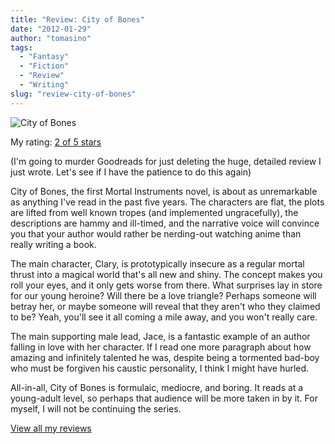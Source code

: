 ```yaml
---
title: "Review: City of Bones"
date: "2012-01-29"
author: "tomasino"
tags:
  - "Fantasy"
  - "Fiction"
  - "Review"
  - "Writing"
slug: "review-city-of-bones"
---
```


![City of Bones](https://photo.goodreads.com/books/1309277410m/256683.jpg)

My rating: [2 of 5 stars][]

(I'm going to murder Goodreads for just deleting the huge, detailed
review I just wrote. Let's see if I have the patience to do this again)

City of Bones, the first Mortal Instruments novel, is about as
unremarkable as anything I've read in the past five years. The
characters are flat, the plots are lifted from well known tropes (and
implemented ungracefully), the descriptions are hammy and ill-timed, and
the narrative voice will convince you that your author would rather be
nerding-out watching anime than really writing a book.

The main character, Clary, is prototypically insecure as a regular
mortal thrust into a magical world that's all new and shiny. The concept
makes you roll your eyes, and it only gets worse from there. What
surprises lay in store for our young heroine? Will there be a love
triangle? Perhaps someone will betray her, or maybe someone will reveal
that they aren't who they claimed to be? Yeah, you'll see it all coming
a mile away, and you won't really care.

The main supporting male lead, Jace, is a fantastic example of an author
falling in love with her character. If I read one more paragraph about
how amazing and infinitely talented he was, despite being a tormented
bad-boy who must be forgiven his caustic personality, I think I might
have hurled.

All-in-all, City of Bones is formulaic, mediocre, and boring. It reads
at a young-adult level, so perhaps that audience will be more taken in
by it. For myself, I will not be continuing the series.

[View all my reviews][2 of 5 stars]

  [2 of 5 stars]: https://www.goodreads.com/review/show/136787452
